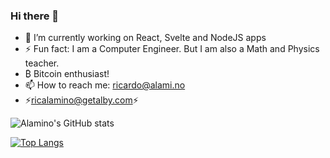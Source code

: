 ### Hi there 👋

- 🔭 I’m currently working on React, Svelte and NodeJS apps
- ⚡ Fun fact: I am a Computer Engineer. But I am also a Math and Physics teacher.
-  ₿ Bitcoin  enthusiast!
- 📫 How to reach me: ricardo@alami.no
- ⚡ricalamino@getalby.com⚡

<!--
**ricalamino/ricalamino** is a ✨ _special_ ✨ repository because its `README.md` (this file) appears on your GitHub profile.

Here are some ideas to get you started:

- 🔭 I’m currently working on ...
- 🌱 I’m currently learning ...
- 👯 I’m looking to collaborate on ...
- 🤔 I’m looking for help with ...
- 💬 Ask me about ...
- 📫 How to reach me: ...
- 😄 Pronouns: ...
- ⚡ Fun fact: ...
-->

![Alamino's GitHub stats](https://github-readme-stats.vercel.app/api?username=ricalamino&show_icons=true&theme=dark)

[![Top Langs](https://github-readme-stats.vercel.app/api/top-langs/?username=ricalamino&hide=PHP,Liquid&layout=compact&theme=dark)](https://github.com/anuraghazra/github-readme-stats)


